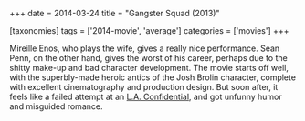 +++
date = 2014-03-24
title = "Gangster Squad (2013)"

[taxonomies]
tags = ['2014-movie', 'average']
categories = ['movies']
+++

Mireille Enos, who plays the wife, gives a really nice performance. Sean
Penn, on the other hand, gives the worst of his career, perhaps due to
the shitty make-up and bad character development. The movie starts off
well, with the superbly-made heroic antics of the Josh Brolin character,
complete with excellent cinematography and production design. But soon
after, it feels like a failed attempt at an [L.A. Confidential], and got
unfunny humor and misguided romance.

  [L.A. Confidential]: http://movies.tshepang.net/la-confidential-1997
